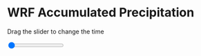 <h1>WRF Accumulated Precipitation</h1>
<p>Drag the slider to change the time</p>

<div class="slidecontainer">
<input oninput='setImage(this)' class="slider" type="range" min="0" max="49" value="0" step="1" />
<img id='img'/>
</div>

<script>
var img = document.getElementById('img');
var img_array = ['/assets/images/wrf/r_wrfout_d01_2020-02-21_12:00:00.png',
'/assets/images/wrf/r_wrfout_d01_2020-02-21_13:00:00.png',
'/assets/images/wrf/r_wrfout_d01_2020-02-21_14:00:00.png',
'/assets/images/wrf/r_wrfout_d01_2020-02-21_15:00:00.png',
'/assets/images/wrf/r_wrfout_d01_2020-02-21_16:00:00.png',
'/assets/images/wrf/r_wrfout_d01_2020-02-21_17:00:00.png',
'/assets/images/wrf/r_wrfout_d01_2020-02-21_18:00:00.png',
'/assets/images/wrf/r_wrfout_d01_2020-02-21_19:00:00.png',
'/assets/images/wrf/r_wrfout_d01_2020-02-21_20:00:00.png',
'/assets/images/wrf/r_wrfout_d01_2020-02-21_21:00:00.png',
'/assets/images/wrf/r_wrfout_d01_2020-02-21_22:00:00.png',
'/assets/images/wrf/r_wrfout_d01_2020-02-21_23:00:00.png',
'/assets/images/wrf/r_wrfout_d01_2020-02-22_00:00:00.png',
'/assets/images/wrf/r_wrfout_d01_2020-02-22_01:00:00.png',
'/assets/images/wrf/r_wrfout_d01_2020-02-22_02:00:00.png',
'/assets/images/wrf/r_wrfout_d01_2020-02-22_03:00:00.png',
'/assets/images/wrf/r_wrfout_d01_2020-02-22_04:00:00.png',
'/assets/images/wrf/r_wrfout_d01_2020-02-22_05:00:00.png',
'/assets/images/wrf/r_wrfout_d01_2020-02-22_06:00:00.png',
'/assets/images/wrf/r_wrfout_d01_2020-02-22_07:00:00.png',
'/assets/images/wrf/r_wrfout_d01_2020-02-22_08:00:00.png',
'/assets/images/wrf/r_wrfout_d01_2020-02-22_09:00:00.png',
'/assets/images/wrf/r_wrfout_d01_2020-02-22_10:00:00.png',
'/assets/images/wrf/r_wrfout_d01_2020-02-22_11:00:00.png',
'/assets/images/wrf/r_wrfout_d01_2020-02-22_12:00:00.png',
'/assets/images/wrf/r_wrfout_d01_2020-02-22_13:00:00.png',
'/assets/images/wrf/r_wrfout_d01_2020-02-22_14:00:00.png',
'/assets/images/wrf/r_wrfout_d01_2020-02-22_15:00:00.png',
'/assets/images/wrf/r_wrfout_d01_2020-02-22_16:00:00.png',
'/assets/images/wrf/r_wrfout_d01_2020-02-22_17:00:00.png',
'/assets/images/wrf/r_wrfout_d01_2020-02-22_18:00:00.png',
'/assets/images/wrf/r_wrfout_d01_2020-02-22_19:00:00.png',
'/assets/images/wrf/r_wrfout_d01_2020-02-22_20:00:00.png',
'/assets/images/wrf/r_wrfout_d01_2020-02-22_21:00:00.png',
'/assets/images/wrf/r_wrfout_d01_2020-02-22_22:00:00.png',
'/assets/images/wrf/r_wrfout_d01_2020-02-22_23:00:00.png',
'/assets/images/wrf/r_wrfout_d01_2020-02-23_00:00:00.png',
'/assets/images/wrf/r_wrfout_d01_2020-02-23_01:00:00.png',
'/assets/images/wrf/r_wrfout_d01_2020-02-23_02:00:00.png',
'/assets/images/wrf/r_wrfout_d01_2020-02-23_03:00:00.png',
'/assets/images/wrf/r_wrfout_d01_2020-02-23_04:00:00.png',
'/assets/images/wrf/r_wrfout_d01_2020-02-23_05:00:00.png',
'/assets/images/wrf/r_wrfout_d01_2020-02-23_06:00:00.png',
'/assets/images/wrf/r_wrfout_d01_2020-02-23_07:00:00.png',
'/assets/images/wrf/r_wrfout_d01_2020-02-23_08:00:00.png',
'/assets/images/wrf/r_wrfout_d01_2020-02-23_09:00:00.png',
'/assets/images/wrf/r_wrfout_d01_2020-02-23_10:00:00.png',
'/assets/images/wrf/r_wrfout_d01_2020-02-23_11:00:00.png',
'/assets/images/wrf/r_wrfout_d01_2020-02-23_12:00:00.png',];
function setImage(obj)
{
        var value = obj.value;
        img.src = img_array[value];

}
</script>
